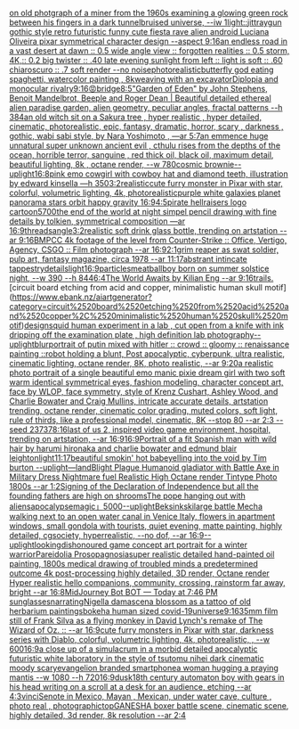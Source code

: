 [on old photgraph of a miner from the 1960s examining a glowing green rock between his fingers in a dark tunnel](https://www.ebank.nz/aiartgenerator?category=on%2520old%2520photgraph%2520of%2520a%2520miner%2520from%2520the%25201960s%2520examining%2520a%2520glowing%2520green%2520rock%2520between%2520his%2520fingers%2520in%2520a%2520dark%2520tunnel)[bruised universe, --iw 1](https://www.ebank.nz/aiartgenerator?category=bruised%2520universe%2C%2520--iw%25201)[light](https://www.ebank.nz/aiartgenerator?category=light)[::](https://www.ebank.nz/aiartgenerator?category=%3A%3A)[jitt](https://www.ebank.nz/aiartgenerator?category=jitt)[raygun gothic style retro futuristic funny cute fiesta rave alien android Luciana Oliveira  pixar symmetrical character design --aspect 9:16](https://www.ebank.nz/aiartgenerator?category=raygun%2520gothic%2520style%2520retro%2520futuristic%2520funny%2520cute%2520fiesta%2520rave%2520alien%2520android%2520Luciana%2520Oliveira%2520%2520pixar%2520symmetrical%2520character%2520design%2520--aspect%25209%3A16)[an endless road in a vast desert at dawn :: 0.5 wide angle view :: forgotten realities :: 0.5 storm, 4K,:: 0.2 big twister :: .40 late evening sunlight from left :: light is soft :: .60 chiaroscuro  :: .7 soft render --no noise](https://www.ebank.nz/aiartgenerator?category=an%2520endless%2520road%2520in%2520a%2520vast%2520desert%2520at%2520dawn%2520%3A%3A%25200.5%2520wide%2520angle%2520view%2520%3A%3A%2520forgotten%2520realities%2520%3A%3A%25200.5%2520storm%2C%25204K%2C%3A%3A%25200.2%2520big%2520twister%2520%3A%3A%2520.40%2520late%2520evening%2520sunlight%2520from%2520left%2520%3A%3A%2520light%2520is%2520soft%2520%3A%3A%2520.60%2520chiaroscuro%2520%2520%3A%3A%2520.7%2520soft%2520render%2520--no%2520noise)[photorealistic](https://www.ebank.nz/aiartgenerator?category=photorealistic)[butterfly god eating spaghetti, watercolor painting , 8k](https://www.ebank.nz/aiartgenerator?category=butterfly%2520god%2520eating%2520spaghetti%2C%2520watercolor%2520painting%2520%2C%25208k)[weaving with an excavator](https://www.ebank.nz/aiartgenerator?category=weaving%2520with%2520an%2520excavator)[Diplopia and monocular rivalry](https://www.ebank.nz/aiartgenerator?category=Diplopia%2520and%2520monocular%2520rivalry)[9:16](https://www.ebank.nz/aiartgenerator?category=9%3A16)[😡](https://www.ebank.nz/aiartgenerator?category=%F0%9F%98%A1)[bridge](https://www.ebank.nz/aiartgenerator?category=bridge)[8:5](https://www.ebank.nz/aiartgenerator?category=8%3A5)["Garden of Eden" by John Stephens, Benoit Mandelbrot, Beeple and Roger Dean | Beautiful detailed ethereal alien paradise garden, alien geometry, peculiar angles, fractal patterns --h 384](https://www.ebank.nz/aiartgenerator?category=%22Garden%2520of%2520Eden%22%2520by%2520John%2520Stephens%2C%2520Benoit%2520Mandelbrot%2C%2520Beeple%2520and%2520Roger%2520Dean%2520%7C%2520Beautiful%2520detailed%2520ethereal%2520alien%2520paradise%2520garden%2C%2520alien%2520geometry%2C%2520peculiar%2520angles%2C%2520fractal%2520patterns%2520--h%2520384)[an old witch sit on a Sakura tree , hyper realistic , hyper detailed, cinematic, photorealistic, epic, fantasy, dramatic, horror, scary , darkness , gothic, wabi sabi style, by Nara Yoshimoto , —ar 5:7](https://www.ebank.nz/aiartgenerator?category=an%2520old%2520witch%2520sit%2520on%2520a%2520Sakura%2520tree%2520%2C%2520hyper%2520realistic%2520%2C%2520hyper%2520detailed%2C%2520cinematic%2C%2520photorealistic%2C%2520epic%2C%2520fantasy%2C%2520dramatic%2C%2520horror%2C%2520scary%2520%2C%2520darkness%2520%2C%2520gothic%2C%2520wabi%2520sabi%2520style%2C%2520by%2520Nara%2520Yoshimoto%2520%2C%2520%E2%80%94ar%25205%3A7)[an emmence  huge unnatural super unknown ancient evil , cthulu  rises from the depths of the ocean, horrible terror,  sanguine , red thick oil, black oil,  maximum detail, beautiful lighting,  8k , octane render, --w 780](https://www.ebank.nz/aiartgenerator?category=an%2520emmence%2520%2520huge%2520unnatural%2520super%2520unknown%2520ancient%2520evil%2520%2C%2520cthulu%2520%2520rises%2520from%2520the%2520depths%2520of%2520the%2520ocean%2C%2520horrible%2520terror%2C%2520%2520sanguine%2520%2C%2520red%2520thick%2520oil%2C%2520black%2520oil%2C%2520%2520maximum%2520detail%2C%2520beautiful%2520lighting%2C%2520%25208k%2520%2C%2520octane%2520render%2C%2520--w%2520780)[cosmic brownie](https://www.ebank.nz/aiartgenerator?category=cosmic%2520brownie)[--uplight](https://www.ebank.nz/aiartgenerator?category=--uplight)[16:8](https://www.ebank.nz/aiartgenerator?category=16%3A8)[pink emo cowgirl with cowboy hat and diamond teeth, illustration by edward kinsella —h 350](https://www.ebank.nz/aiartgenerator?category=pink%2520emo%2520cowgirl%2520with%2520cowboy%2520hat%2520and%2520diamond%2520teeth%2C%2520illustration%2520by%2520edward%2520kinsella%2520%E2%80%94h%2520350)[3:2](https://www.ebank.nz/aiartgenerator?category=3%3A2)[realistic](https://www.ebank.nz/aiartgenerator?category=realistic)[cute furry monster in Pixar with star, colorful, volumetric lighting, 4k, photorealistic](https://www.ebank.nz/aiartgenerator?category=cute%2520furry%2520monster%2520in%2520Pixar%2520with%2520star%2C%2520colorful%2C%2520volumetric%2520lighting%2C%25204k%2C%2520photorealistic)[purple white galaxies planet panorama stars orbit happy gravity ](https://www.ebank.nz/aiartgenerator?category=purple%2520white%2520galaxies%2520planet%2520panorama%2520stars%2520orbit%2520happy%2520gravity%2520)[16:9](https://www.ebank.nz/aiartgenerator?category=16%3A9)[4:5](https://www.ebank.nz/aiartgenerator?category=4%3A5)[pirate hellraisers logo cartoon](https://www.ebank.nz/aiartgenerator?category=pirate%2520hellraisers%2520logo%2520cartoon)[5700](https://www.ebank.nz/aiartgenerator?category=5700)[the end of the world at night simpel pencil drawing with fine details by tolkien, symmetrical composition —ar 16:9](https://www.ebank.nz/aiartgenerator?category=the%2520end%2520of%2520the%2520world%2520at%2520night%2520simpel%2520pencil%2520drawing%2520with%2520fine%2520details%2520by%2520tolkien%2C%2520symmetrical%2520composition%2520%E2%80%94ar%252016%3A9)[threads](https://www.ebank.nz/aiartgenerator?category=threads)[angle](https://www.ebank.nz/aiartgenerator?category=angle)[3:2](https://www.ebank.nz/aiartgenerator?category=3%3A2)[realistic soft drink glass bottle, trending on artstation --ar 9:16](https://www.ebank.nz/aiartgenerator?category=realistic%2520soft%2520drink%2520glass%2520bottle%2C%2520trending%2520on%2520artstation%2520--ar%25209%3A16)[BMPCC 4k footage of the level from Counter-Strike :: Office, Vertigo, Agency, CSGO :: Film photograph --ar 16:9](https://www.ebank.nz/aiartgenerator?category=BMPCC%25204k%2520footage%2520of%2520the%2520level%2520from%2520Counter-Strike%2520%3A%3A%2520Office%2C%2520Vertigo%2C%2520Agency%2C%2520CSGO%2520%3A%3A%2520Film%2520photograph%2520--ar%252016%3A9)[2:1](https://www.ebank.nz/aiartgenerator?category=2%3A1)[grim reaper as swat soldier, pulp art, fantasy magazine, circa 1978 --ar 11:17](https://www.ebank.nz/aiartgenerator?category=grim%2520reaper%2520as%2520swat%2520soldier%2C%2520pulp%2520art%2C%2520fantasy%2520magazine%2C%2520circa%25201978%2520--ar%252011%3A17)[abstrant intincate tappestry](https://www.ebank.nz/aiartgenerator?category=abstrant%2520intincate%2520tappestry)[details](https://www.ebank.nz/aiartgenerator?category=details)[light](https://www.ebank.nz/aiartgenerator?category=light)[16:9](https://www.ebank.nz/aiartgenerator?category=16%3A9)[particles](https://www.ebank.nz/aiartgenerator?category=particles)[meatball](https://www.ebank.nz/aiartgenerator?category=meatball)[boy born on summer solstice night,  --w 390 --h 844](https://www.ebank.nz/aiartgenerator?category=boy%2520born%2520on%2520summer%2520solstice%2520night%2C%2520%2520--w%2520390%2520--h%2520844)[6:4](https://www.ebank.nz/aiartgenerator?category=6%3A4)[The World Awaits by Kilian Eng --ar 9:16](https://www.ebank.nz/aiartgenerator?category=The%2520World%2520Awaits%2520by%2520Kilian%2520Eng%2520--ar%25209%3A16)[trails.](https://www.ebank.nz/aiartgenerator?category=trails.)[circuit board etching from acid and copper, minimalistic human skull motif](https://www.ebank.nz/aiartgenerator?category=circuit%2520board%2520etching%2520from%2520acid%2520and%2520copper%2C%2520minimalistic%2520human%2520skull%2520motif)[design](https://www.ebank.nz/aiartgenerator?category=design)[squid human experiment in a lab , cut open from a knife with ink dripping off the examination plate , high definition lab photography](https://www.ebank.nz/aiartgenerator?category=squid%2520human%2520experiment%2520in%2520a%2520lab%2520%2C%2520cut%2520open%2520from%2520a%2520knife%2520with%2520ink%2520dripping%2520off%2520the%2520examination%2520plate%2520%2C%2520high%2520definition%2520lab%2520photography)[--uplight](https://www.ebank.nz/aiartgenerator?category=--uplight)[blur](https://www.ebank.nz/aiartgenerator?category=blur)[portrait of putin mixed with hitler :: crowd :: gloomy :: renaissance painting ::](https://www.ebank.nz/aiartgenerator?category=portrait%2520of%2520putin%2520mixed%2520with%2520hitler%2520%3A%3A%2520crowd%2520%3A%3A%2520gloomy%2520%3A%3A%2520renaissance%2520painting%2520%3A%3A)[robot holding a blunt, Post apocalyptic, cyberpunk, ultra realistic, cinematic lighting, octane render, 8K, photo realistic,  --ar 9:20](https://www.ebank.nz/aiartgenerator?category=robot%2520holding%2520a%2520blunt%2C%2520Post%2520apocalyptic%2C%2520cyberpunk%2C%2520ultra%2520realistic%2C%2520cinematic%2520lighting%2C%2520octane%2520render%2C%25208K%2C%2520photo%2520realistic%2C%2520%2520--ar%25209%3A20)[a realistic photo portrait of a single beautiful emo manic pixie dream girl with two soft warm identical symmetrical eyes, fashion modeling, character concept art, face by WLOP, face symmetry, style of Krenz Cushart, Ashley Wood, and Charlie Bowater and Craig Mullins, intricate accurate details, artstation trending, octane render, cinematic color grading, muted colors, soft light, rule of thirds, like a professional model, cinematic, 8K --stop 80 --ar 2:3 --seed 23737](https://www.ebank.nz/aiartgenerator?category=a%2520realistic%2520photo%2520portrait%2520of%2520a%2520single%2520beautiful%2520emo%2520manic%2520pixie%2520dream%2520girl%2520with%2520two%2520soft%2520warm%2520identical%2520symmetrical%2520eyes%2C%2520fashion%2520modeling%2C%2520character%2520concept%2520art%2C%2520face%2520by%2520WLOP%2C%2520face%2520symmetry%2C%2520style%2520of%2520Krenz%2520Cushart%2C%2520Ashley%2520Wood%2C%2520and%2520Charlie%2520Bowater%2520and%2520Craig%2520Mullins%2C%2520intricate%2520accurate%2520details%2C%2520artstation%2520trending%2C%2520octane%2520render%2C%2520cinematic%2520color%2520grading%2C%2520muted%2520colors%2C%2520soft%2520light%2C%2520rule%2520of%2520thirds%2C%2520like%2520a%2520professional%2520model%2C%2520cinematic%2C%25208K%2520--stop%252080%2520--ar%25202%3A3%2520--seed%252023737)[8:16](https://www.ebank.nz/aiartgenerator?category=8%3A16)[last of us 2, inspired video game environment, hospital, trending on artstation, --ar 16:9](https://www.ebank.nz/aiartgenerator?category=last%2520of%2520us%25202%2C%2520inspired%2520video%2520game%2520environment%2C%2520hospital%2C%2520trending%2520on%2520artstation%2C%2520--ar%252016%3A9)[16:9](https://www.ebank.nz/aiartgenerator?category=16%3A9)[Portrait of a fit Spanish man with wild hair by harumi hironaka and charlie bowater and edmund blair leighton](https://www.ebank.nz/aiartgenerator?category=Portrait%2520of%2520a%2520fit%2520Spanish%2520man%2520with%2520wild%2520hair%2520by%2520harumi%2520hironaka%2520and%2520charlie%2520bowater%2520and%2520edmund%2520blair%2520leighton)[light](https://www.ebank.nz/aiartgenerator?category=light)[11:17](https://www.ebank.nz/aiartgenerator?category=11%3A17)[beautiful smokin' hot babe](https://www.ebank.nz/aiartgenerator?category=beautiful%2520smokin%27%2520hot%2520babe)[yelling into the void by Tim burton --uplight](https://www.ebank.nz/aiartgenerator?category=yelling%2520into%2520the%2520void%2520by%2520Tim%2520burton%2520--uplight)[—land](https://www.ebank.nz/aiartgenerator?category=%E2%80%94land)[Blight Plague Humanoid gladiator with Battle Axe in Military Dress Nightmare fuel Realistic High Octane render Tintype Photo 1800s  --ar 1:2](https://www.ebank.nz/aiartgenerator?category=Blight%2520Plague%2520Humanoid%2520gladiator%2520with%2520Battle%2520Axe%2520in%2520Military%2520Dress%2520Nightmare%2520fuel%2520Realistic%2520High%2520Octane%2520render%2520Tintype%2520Photo%25201800s%2520%2520--ar%25201%3A2)[Signing of the Declaration of Independence but all the founding fathers are high on shrooms](https://www.ebank.nz/aiartgenerator?category=Signing%2520of%2520the%2520Declaration%2520of%2520Independence%2520but%2520all%2520the%2520founding%2520fathers%2520are%2520high%2520on%2520shrooms)[The pope hanging out with aliens](https://www.ebank.nz/aiartgenerator?category=The%2520pope%2520hanging%2520out%2520with%2520aliens)[apocalypse](https://www.ebank.nz/aiartgenerator?category=apocalypse)[magic」](https://www.ebank.nz/aiartgenerator?category=magic%E3%80%8D)[5000](https://www.ebank.nz/aiartgenerator?category=5000)[--uplight](https://www.ebank.nz/aiartgenerator?category=--uplight)[Beksinkski](https://www.ebank.nz/aiartgenerator?category=Beksinkski)[large battle Mecha walking next to an open water canal in Venice Italy, flowers in apartment windows, small gondola with tourists, quiet evening, matte painting, highly detailed, cgsociety, hyperrealistic, --no dof, --ar 16:9](https://www.ebank.nz/aiartgenerator?category=large%2520battle%2520Mecha%2520walking%2520next%2520to%2520an%2520open%2520water%2520canal%2520in%2520Venice%2520Italy%2C%2520flowers%2520in%2520apartment%2520windows%2C%2520small%2520gondola%2520with%2520tourists%2C%2520quiet%2520evening%2C%2520matte%2520painting%2C%2520highly%2520detailed%2C%2520cgsociety%2C%2520hyperrealistic%2C%2520--no%2520dof%2C%2520--ar%252016%3A9)[](https://www.ebank.nz/aiartgenerator?category=)[--uplight](https://www.ebank.nz/aiartgenerator?category=--uplight)[looking](https://www.ebank.nz/aiartgenerator?category=looking)[dishonoured game concept art portrait for a winter warrior](https://www.ebank.nz/aiartgenerator?category=dishonoured%2520game%2520concept%2520art%2520portrait%2520for%2520a%2520winter%2520warrior)[Pareidolia Prosopagnosia](https://www.ebank.nz/aiartgenerator?category=Pareidolia%2520Prosopagnosia)[super realistic detailed hand-painted oil painting, 1800s medical drawing of troubled minds a predetermined outcome 4k post-processing highly detailed, 3D render, Octane render Hyper realistic hello companions, community, crossing, rainstorm far away, bright --ar 16:8](https://www.ebank.nz/aiartgenerator?category=super%2520realistic%2520detailed%2520hand-painted%2520oil%2520painting%2C%25201800s%2520medical%2520drawing%2520of%2520troubled%2520minds%2520a%2520predetermined%2520outcome%25204k%2520post-processing%2520highly%2520detailed%2C%25203D%2520render%2C%2520Octane%2520render%2520Hyper%2520realistic%2520hello%2520companions%2C%2520community%2C%2520crossing%2C%2520rainstorm%2520far%2520away%2C%2520bright%2520--ar%252016%3A8)[MidJourney Bot BOT  — Today at 7:46 PM sunglasses](https://www.ebank.nz/aiartgenerator?category=MidJourney%2520Bot%2520BOT%2520%2520%E2%80%94%2520Today%2520at%25207%3A46%2520PM%2520sunglasses)[narrating](https://www.ebank.nz/aiartgenerator?category=narrating)[Nigella damascena blossom as a tattoo of old herbarium paintings](https://www.ebank.nz/aiartgenerator?category=Nigella%2520damascena%2520blossom%2520as%2520a%2520tattoo%2520of%2520old%2520herbarium%2520paintings)[bokeh](https://www.ebank.nz/aiartgenerator?category=bokeh)[a human sized covid-19](https://www.ebank.nz/aiartgenerator?category=a%2520human%2520sized%2520covid-19)[universe](https://www.ebank.nz/aiartgenerator?category=universe)[9:16](https://www.ebank.nz/aiartgenerator?category=9%3A16)[35mm film still of Frank Silva as a flying monkey in David Lynch's remake of The Wizard of Oz. :: --ar 16:9](https://www.ebank.nz/aiartgenerator?category=35mm%2520film%2520still%2520of%2520Frank%2520Silva%2520as%2520a%2520flying%2520monkey%2520in%2520David%2520Lynch%27s%2520remake%2520of%2520The%2520Wizard%2520of%2520Oz.%2520%3A%3A%2520--ar%252016%3A9)[cute furry monsters in Pixar with star, darkness series with Diablo, colorful, volumetric lighting, 4k, photorealistic, , --w 600](https://www.ebank.nz/aiartgenerator?category=cute%2520furry%2520monsters%2520in%2520Pixar%2520with%2520star%2C%2520darkness%2520series%2520with%2520Diablo%2C%2520colorful%2C%2520volumetric%2520lighting%2C%25204k%2C%2520photorealistic%2C%2520%2C%2520--w%2520600)[16:9](https://www.ebank.nz/aiartgenerator?category=16%3A9)[a close up of a simulacrum in a morbid detailed apocalyptic futuristic white laboratory in the style of tsutomu nihei dark cinematic moody scary](https://www.ebank.nz/aiartgenerator?category=a%2520close%2520up%2520of%2520a%2520simulacrum%2520in%2520a%2520morbid%2520detailed%2520apocalyptic%2520futuristic%2520white%2520laboratory%2520in%2520the%2520style%2520of%2520tsutomu%2520nihei%2520dark%2520cinematic%2520moody%2520scary)[evangelion branded smartphone](https://www.ebank.nz/aiartgenerator?category=evangelion%2520branded%2520smartphone)[a woman hugging a praying mantis --w 1080 --h 720](https://www.ebank.nz/aiartgenerator?category=a%2520woman%2520hugging%2520a%2520praying%2520mantis%2520--w%25201080%2520--h%2520720)[16:9](https://www.ebank.nz/aiartgenerator?category=16%3A9)[dusk](https://www.ebank.nz/aiartgenerator?category=dusk)[18th century automaton boy with gears in his head writing on a scroll at a desk for an audience, etching --ar 4:3](https://www.ebank.nz/aiartgenerator?category=18th%2520century%2520automaton%2520boy%2520with%2520gears%2520in%2520his%2520head%2520writing%2520on%2520a%2520scroll%2520at%2520a%2520desk%2520for%2520an%2520audience%2C%2520etching%2520--ar%25204%3A3)[vinci](https://www.ebank.nz/aiartgenerator?category=vinci)[Senote in Mexico, Mayan , Mexican, under water cave, culture , photo real , photographic](https://www.ebank.nz/aiartgenerator?category=Senote%2520in%2520Mexico%2C%2520Mayan%2520%2C%2520Mexican%2C%2520under%2520water%2520cave%2C%2520culture%2520%2C%2520photo%2520real%2520%2C%2520photographic)[top](https://www.ebank.nz/aiartgenerator?category=top)[GANESHA  boxer battle scene, cinematic scene, highly detailed, 3d render, 8k resolution --ar 2:4](https://www.ebank.nz/aiartgenerator?category=GANESHA%2520%2520boxer%2520battle%2520scene%2C%2520cinematic%2520scene%2C%2520highly%2520detailed%2C%25203d%2520render%2C%25208k%2520resolution%2520--ar%25202%3A4)